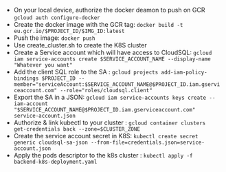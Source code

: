* On your local device, authorize the docker deamon to push on GCR 
	`gcloud auth configure-docker`
* Create the docker image with the GCR tag:
	`docker build -t eu.gcr.io/$PROJECT_ID/$IMG_ID:latest`
* Push the image:
	`docker push`
* Use create_cluster.sh to create the K8S cluster
* Create a Service account which will have access to CloudSQL:
	`gcloud iam service-accounts create $SERVICE_ACCOUNT_NAME --display-name "Whatever you want"`
* Add the client SQL role to the SA :
	`gcloud projects add-iam-policy-bindings $PROJECT_ID --member="serviceAccount:$SERVICE_ACCOUNT_NAME@$PROJECT_ID.iam.gserviceaccount.com" --role="roles/cloudsql.client"`
* Export the SA in a JSON:
	`gcloud iam service-accounts keys create --iam-account "$SERVICE_ACCOUNT_NAME@$PROJECT_ID.iam.gserviceaccount.com" service-account.json`
* Authorize & link kubectl to your cluster : 
	`gcloud container clusters get-credentials back --zone=$CLUSTER_ZONE`
* Create the service account secret in K8S: 
	`kubectl create secret generic cloudsql-sa-json --from-file=credentials.json=service-account.json`
* Apply the pods descriptor to the k8s cluster :
	`kubectl apply -f backend-k8s-deployment.yaml`


